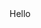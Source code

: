 <html>
  <head>
    <title>Solution of Module 4</title>
  </head>
  <body>
    Hello
  </body>
 </html>
  
